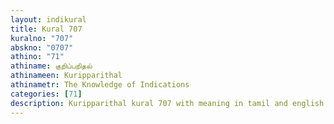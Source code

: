```yaml
---
layout: indikural
title: Kural 707
kuralno: "707"
abskno: "0707"
athino: "71"
athiname: குறிப்பறிதல்
athinameen: Kuripparithal
athinametr: The Knowledge of Indications
categories: [71]
description: Kuripparithal kural 707 with meaning in tamil and english 
---
```


